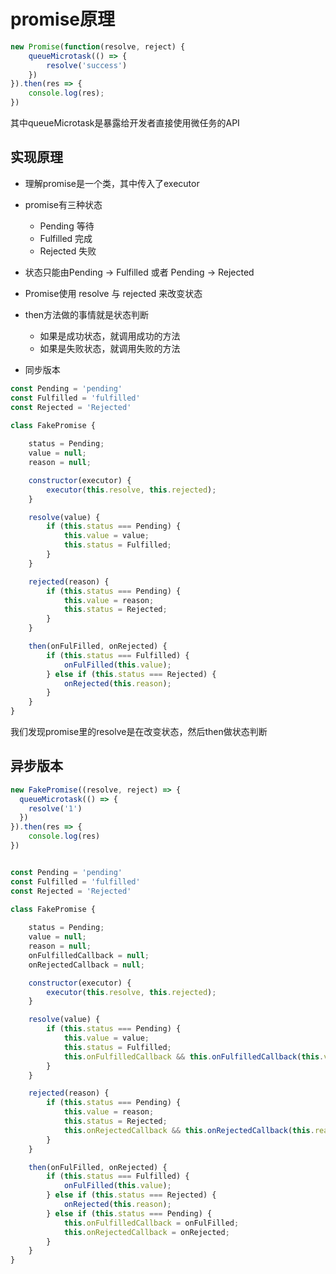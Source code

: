 # promise原理

```js
new Promise(function(resolve, reject) {
    queueMicrotask(() => {
        resolve('success')
    })
}).then(res => {
    console.log(res);
})
```

其中queueMicrotask是暴露给开发者直接使用微任务的API

## 实现原理

- 理解promise是一个类，其中传入了executor
- promise有三种状态 
    - Pending 等待 
    - Fulfilled 完成
    - Rejected 失败
- 状态只能由Pending -> Fulfilled 或者 Pending -> Rejected
- Promise使用 resolve 与 rejected 来改变状态
- then方法做的事情就是状态判断
    - 如果是成功状态，就调用成功的方法
    - 如果是失败状态，就调用失败的方法

- 同步版本

```js
const Pending = 'pending'
const Fulfilled = 'fulfilled'
const Rejected = 'Rejected'

class FakePromise {
    
    status = Pending;
    value = null;
    reason = null;

    constructor(executor) {
        executor(this.resolve, this.rejected);
    }

    resolve(value) {
        if (this.status === Pending) {
            this.value = value;
            this.status = Fulfilled;
        }
    }

    rejected(reason) {
        if (this.status === Pending) {
            this.value = reason;
            this.status = Rejected;
        }
    }

    then(onFulFilled, onRejected) {
        if (this.status === Fulfilled) {
            onFulFilled(this.value);
        } else if (this.status === Rejected) {
            onRejected(this.reason);
        }
    }
}
```
我们发现promise里的resolve是在改变状态，然后then做状态判断

## 异步版本

```js
new FakePromise((resolve, reject) => {
  queueMicrotask(() => {
    resolve('1')
  })
}).then(res => {
    console.log(res)
})


const Pending = 'pending'
const Fulfilled = 'fulfilled'
const Rejected = 'Rejected'

class FakePromise {
    
    status = Pending;
    value = null;
    reason = null;
    onFulfilledCallback = null;
    onRejectedCallback = null;

    constructor(executor) {
        executor(this.resolve, this.rejected);
    }

    resolve(value) {
        if (this.status === Pending) {
            this.value = value;
            this.status = Fulfilled;
            this.onFulfilledCallback && this.onFulfilledCallback(this.value);
        }
    }

    rejected(reason) {
        if (this.status === Pending) {
            this.value = reason;
            this.status = Rejected;
            this.onRejectedCallback && this.onRejectedCallback(this.reason);
        }
    }

    then(onFulFilled, onRejected) {
        if (this.status === Fulfilled) {
            onFulFilled(this.value);
        } else if (this.status === Rejected) {
            onRejected(this.reason);
        } else if (this.status === Pending) {
            this.onFulfilledCallback = onFulFilled;
            this.onRejectedCallback = onRejected;
        }
    }
}
```